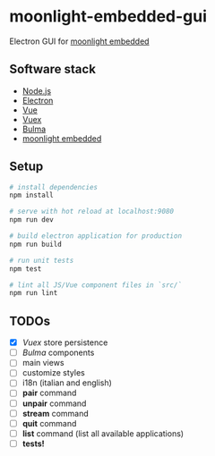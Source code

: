 # moonlight-embedded-gui

Electron GUI for [moonlight embedded](https://github.com/irtimmer/moonlight-embedded)

## Software stack

- [Node.js](https://nodejs.org/)
- [Electron](https://electron.atom.io/)
- [Vue](https://vuejs.org/)
- [Vuex](https://vuex.vuejs.org/)
- [Bulma](http://bulma.io/)
- [moonlight embedded](https://github.com/irtimmer/moonlight-embedded)

## Setup

``` bash
# install dependencies
npm install

# serve with hot reload at localhost:9080
npm run dev

# build electron application for production
npm run build

# run unit tests
npm test

# lint all JS/Vue component files in `src/`
npm run lint
```

## TODOs

- [x] *Vuex* store persistence
- [ ] *Bulma* components
- [ ] main views
- [ ] customize styles
- [ ] i18n (italian and english)
- [ ] **pair** command
- [ ] **unpair** command
- [ ] **stream** command
- [ ] **quit** command
- [ ] **list** command (list all available applications)
- [ ] **tests!**
